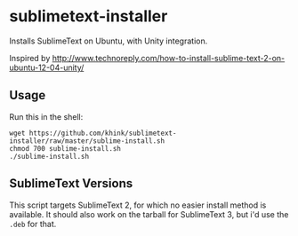 sublimetext-installer
=====================

Installs SublimeText on Ubuntu, with Unity integration.

Inspired by http://www.technoreply.com/how-to-install-sublime-text-2-on-ubuntu-12-04-unity/

Usage
-----

Run this in the shell:

    wget https://github.com/khink/sublimetext-installer/raw/master/sublime-install.sh
    chmod 700 sublime-install.sh
    ./sublime-install.sh

SublimeText Versions
--------------------

This script targets SublimeText 2, for which no easier install method is available.
It should also work on the tarball for SublimeText 3, but i'd use the ``.deb`` for that.
